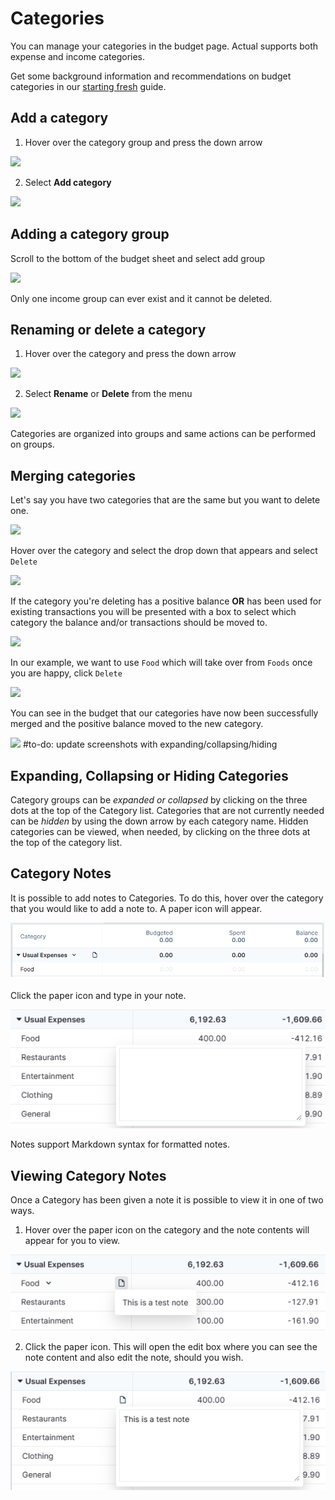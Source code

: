 # Categories

You can manage your categories in the budget page. Actual supports both expense and income categories.

Get some background information and recommendations on budget categories in our 
[starting fresh](/docs/getting-started/starting-fresh#2-setting-up-your-budget-categories) guide.

## Add a category

1. Hover over the category group and press the down arrow

![](/img/categories/CategoryGroupRename.png)

2. Select **Add category**

![](/img/categories/CategoryGroupAddCategory.png)

## Adding a category group

Scroll to the bottom of the budget sheet and select add group

![](/img/categories/AddCategoryGroup.png)

Only one income group can ever exist and it cannot be deleted.

## Renaming or delete a category

1. Hover over the category and press the down arrow

![](/img/categories/RenameCategoryDropDown.png)

2. Select **Rename** or **Delete** from the menu

![](/img/categories/RenameCategoryOptions.png)

Categories are organized into groups and same actions can be performed on groups.

## Merging categories

Let's say you have two categories that are the same but you want to delete one.

![](/img/categories/DuplicatedCategories.png)

Hover over the category and select the drop down that appears and select `Delete`

![](/img/categories/RenameCategoryOptions.png)

If the category you're deleting has a positive balance **OR** has been used for existing transactions you will be presented with a box to select which category the balance and/or transactions should be moved to.

![](/img/categories/CategoryDeleteConfirmation.png)

In our example, we want to use `Food` which will take over from `Foods` once you are happy, click `Delete`

![](/img/categories/CategoryDeleteConfirmationNewCat.png)

You can see in the budget that our categories have now been successfully merged and the positive balance moved to the new category.

![](/img/categories/CategoriesMerged.png) #to-do: update screenshots with expanding/collapsing/hiding

## Expanding, Collapsing or Hiding Categories
Category groups can be *expanded or collapsed* by clicking on the three dots at the top of the Category list. Categories that are not currently needed can be *hidden* by using the down arrow by each category name. Hidden categories can be viewed, when needed, by clicking on the three dots at the top of the category list.

## Category Notes

It is possible to add notes to Categories. To do this, hover over the category that you would like to add a note to. A paper icon will appear.

![](/static/img/categories/CategoryGroupRename.png)

Click the paper icon and type in your note.

![](/static/img/categories/CategoryAddNote.png)

Notes support Markdown syntax for formatted notes.

## Viewing Category Notes

Once a Category has been given a note it is possible to view it in one of two ways.

1. Hover over the paper icon on the category and the note contents will appear for you to view.

![](/static/img/categories/CategoryViewNoteHover.png)

2. Click the paper icon. This will open the edit box where you can see the note content and also edit the note, should you wish.

![](/static/img/categories/CategoryEditNote.png)
